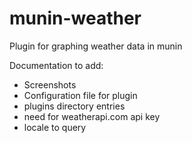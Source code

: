 # munin-weather
Plugin for graphing weather data in munin

Documentation to add:
- Screenshots
- Configuration file for plugin
- plugins directory entries
- need for weatherapi.com api key
- locale to query
